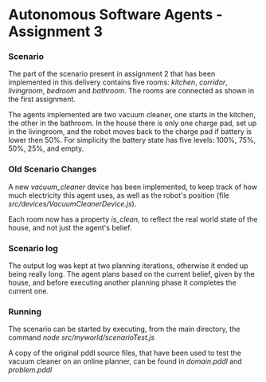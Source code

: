 
# Autonomous Software Agents - Assignment 3

### Scenario

The part of the scenario present in assignment 2 that has been implemented in this delivery contains five rooms: *kitchen*, *corridor*, *livingroom*, *bedroom* and *bathroom*. The rooms are connected as shown in the first assignment. 

The agents implemented are two vacuum cleaner, one starts in the kitchen, the other in the bathroom. In the house there is only one charge pad, set up in the livingroom, and the robot moves back to the charge pad if battery is lower then 50%. 
For simplicity the battery state has five levels: 100%, 75%, 50%, 25%, and empty.


### Old Scenario Changes

A new *vacuum_cleaner* device has been implemented, to keep track of how much electricity this agent uses, as well as the robot's position (file *src/devices/VacuumCleanerDevice.js*).

Each room now has a property *is_clean*, to reflect the real world state of the house, and not just the agent's belief. 

### Scenario log

The output log was kept at two planning iterations, otherwise it ended up being really long. 
The agent plans based on the current belief, given by the house, and before executing another planning phase it completes the current one.

### Running

The scenario can be started by executing, from the main directory, 
the command *node src/myworld/scenarioTest.js*

A copy of the original pddl source files, that have been used to test the vacuum cleaner on 
an online planner, can be found in *domain.pddl* and *problem.pddl*








